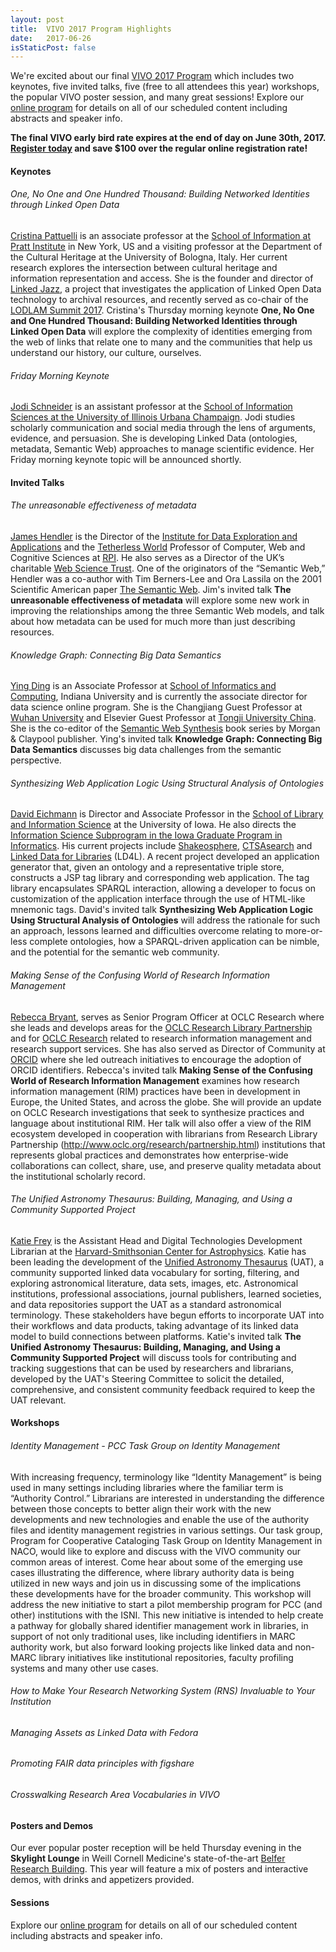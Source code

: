 ```yaml
---
layout: post
title:  VIVO 2017 Program Highlights
date:   2017-06-26
isStaticPost: false
---
```


We're excited about our final [VIVO 2017 Program](/schedule) which includes two keynotes, five invited talks, five (free to all attendees this year) workshops, the popular VIVO poster session, and many great sessions! Explore our [online program](/schedule) for details on all of our scheduled content including abstracts and speaker info.

**The final VIVO early bird rate expires at the end of day on June 30th, 2017. [Register today](https://www.eventbrite.com/e/vivo-2017-conference-registration-32786665800?aff=vivoconfsite) and save $100 over the regular online registration rate!**

#### Keynotes

###### One, No One and One Hundred Thousand: Building Networked Identities through Linked Open Data

[Cristina Pattuelli](https://cristinapattuelli.com/) is an associate professor at the [School of Information at Pratt Institute](https://www.pratt.edu/academics/information/) in New York, US and a visiting professor at the Department of the Cultural Heritage at the University of Bologna, Italy. Her current research explores the intersection between cultural heritage and information representation and access. She is the founder and director of [Linked Jazz](https://linkedjazz.org/), a project that investigates the application of Linked Open Data technology to archival resources, and recently served as co-chair of the [LODLAM Summit 2017](http://summit2017.lodlam.net/). Cristina's Thursday morning keynote **One, No One and One Hundred Thousand: Building Networked Identities through Linked Open Data** will explore the complexity of identities emerging from the web of links that relate one to many and the communities that help us understand our history, our culture, ourselves.

###### Friday Morning Keynote

[Jodi Schneider](http://jodischneider.com/jodi.html) is an assistant professor at the [School of Information Sciences at the University of Illinois Urbana Champaign](https://ischool.illinois.edu/). Jodi studies scholarly communication and social media through the lens of arguments, evidence, and persuasion. She is developing Linked Data
(ontologies, metadata, Semantic Web) approaches to manage scientific evidence. Her Friday morning keynote topic will be announced shortly.

#### Invited Talks

###### The unreasonable effectiveness of metadata

[James Hendler](http://www.cs.rpi.edu/~hendler/) is the Director of the [Institute for Data Exploration and Applications](http://idea.rpi.edu) and the [Tetherless World](https://tw.rpi.edu/web/TWC) Professor of Computer, Web and Cognitive Sciences at [RPI](http://rpi.edu). He also serves as a Director of the UK’s charitable [Web Science Trust](http://www.webscience.org). One of the originators of the “Semantic Web,” Hendler was a co-author with Tim Berners-Lee and Ora Lassila on the 2001 Scientific American paper [The Semantic Web](https://www.altmetric.com/explorer/outputs?q=semantic+web&scope=all&show_details=2959990). Jim's invited talk **The unreasonable effectiveness of metadata** will explore some new work in improving the relationships among the three Semantic Web models, and talk about how metadata can be used for much more than just describing resources.

###### Knowledge Graph: Connecting Big Data Semantics

[Ying Ding](https://www.scopus.com/authid/detail.uri?authorId=35229200000) is an Associate Professor at [School of Informatics and Computing](https://www.soic.indiana.edu/), Indiana University and is currently the associate director for data science online program. She is the Changjiang Guest Professor at [Wuhan University](http://en.whu.edu.cn/) and Elsevier Guest Professor at [Tongji University China](http://www.tongji.edu.cn/english/). She is the co-editor of the [Semantic Web Synthesis](http://www.morganclaypool.com/toc/wbe.1/1/1) book series by Morgan & Claypool publisher. Ying's invited talk **Knowledge Graph: Connecting Big Data Semantics** discusses big data challenges from the semantic perspective.

###### Synthesizing Web Application Logic Using Structural Analysis of Ontologies

[David Eichmann](https://www.slis.uiowa.edu/about) is Director and Associate Professor in the [School of Library and Information Science](https://www.slis.uiowa.edu/) at the University of Iowa. He also directs the [Information Science Subprogram in the Iowa Graduate Program in Informatics](https://informatics.uiowa.edu/study-opportunities/graduate-program/information-science). His current projects include [Shakeosphere](https://shakeosphere.lib.uiowa.edu/), [CTSAsearch](http://research.icts.uiowa.edu/polyglot/) and [Linked Data for Libraries](https://www.ld4l.org/) (LD4L). A recent project developed an application generator that, given an ontology and a representative triple store, constructs a JSP tag library and corresponding web application. The tag library encapsulates SPARQL interaction, allowing a developer to focus on customization of the application interface through the use of HTML-like mnemonic tags. David's invited talk **Synthesizing Web Application Logic Using Structural Analysis of Ontologies** will address the rationale for such an approach, lessons learned and difficulties overcome relating to more-or-less complete ontologies, how a SPARQL-driven application can be nimble, and the potential for the semantic web community.

###### Making Sense of the Confusing World of Research Information Management

[Rebecca Bryant](https://orcid.org/0000-0002-2753-3881), serves as Senior Program Officer at OCLC Research where she leads and develops areas for the [OCLC Research Library Partnership](http://www.oclc.org/research/partnership.html) and for [OCLC Research](http://www.oclc.org/research.html) related to research information management and research support services. She has also served as Director of Community at [ORCID](https://orcid.org) where she led outreach initiatives to encourage the adoption of ORCID identifiers. Rebecca's invited talk **Making Sense of the Confusing World of Research Information Management** examines how research information management (RIM) practices have been in development in Europe, the United States, and across the globe. She will provide an update on OCLC Research investigations that seek to synthesize practices and language about institutional RIM. Her talk will also offer a view of the RIM ecosystem developed in cooperation with librarians from Research Library Partnership (http://www.oclc.org/research/partnership.html) institutions that represents global practices and demonstrates how enterprise-wide collaborations can collect, share, use, and preserve quality metadata about the institutional scholarly record.

###### The Unified Astronomy Thesaurus: Building, Managing, and Using a Community Supported Project

[Katie Frey](http://orcid.org/0000-0001-9891-4465) is the Assistant Head and Digital Technologies Development Librarian at the [Harvard-Smithsonian Center for Astrophysics](https://www.cfa.harvard.edu/). Katie has been leading the development of the [Unified Astronomy Thesaurus](http://astrothesaurus.org/) (UAT), a community supported linked data vocabulary for sorting, filtering, and exploring astronomical literature, data sets, images, etc. Astronomical institutions, professional associations, journal publishers, learned societies, and data repositories support the UAT as a standard astronomical terminology. These stakeholders have begun efforts to incorporate UAT into their workflows and data products, taking advantage of its linked data model to build connections between platforms. Katie's invited talk **The Unified Astronomy Thesaurus: Building, Managing, and Using a Community Supported Project** will discuss tools for contributing and tracking suggestions that can be used by researchers and librarians, developed by the UAT's Steering Committee to solicit the detailed, comprehensive, and consistent community feedback required to keep the UAT relevant.

#### Workshops

###### Identity Management - PCC Task Group on Identity Management

With increasing frequency, terminology like “Identity Management” is being used in many settings including libraries where the familiar term is “Authority Control.” Librarians are interested in understanding the difference between those concepts to better align their work with the new developments and new technologies and enable the use of the authority files and identity management registries in various settings. Our task group, Program for Cooperative Cataloging Task Group on Identity Management in NACO, would like to explore and discuss with the VIVO community our common areas of interest. Come hear about some of the emerging use cases illustrating the difference, where library authority data is being utilized in new ways and join us in discussing some of the implications these developments have for the broader community. This workshop will address the new initiative to start a pilot membership program for PCC (and other) institutions with the ISNI. This new initiative is intended to help create a pathway for globally shared identifier management work in libraries, in support of not only traditional uses, like including identifiers in MARC authority work, but also forward looking projects like linked data and non-MARC library initiatives like institutional repositories, faculty profiling systems and many other use cases.

###### How to Make Your Research Networking System (RNS) Invaluable to Your Institution

###### Managing Assets as Linked Data with Fedora

###### Promoting FAIR data principles with figshare

###### Crosswalking Research Area Vocabularies in VIVO

#### Posters and Demos

Our ever popular poster reception will be held Thursday evening in the **Skylight Lounge** in Weill Cornell Medicine's state-of-the-art [Belfer Research Building](http://news.weill.cornell.edu/news/2014/01/weill-cornell-opens-its-transformative-belfer-research-building-empowering-scientists-to-speed-disco). This year will feature a mix of posters and interactive demos, with drinks and appetizers provided.

#### Sessions

Explore our [online program](/schedule) for details on all of our scheduled content including abstracts and speaker info.
